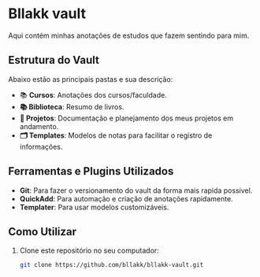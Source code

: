 # Bllakk vault

Aqui contém minhas anotações de estudos que fazem sentindo para mim.

## Estrutura do Vault

Abaixo estão as principais pastas e sua descrição:

- 📚 **Cursos**: Anotações dos cursos/faculdade.
- **📚 Biblioteca**: Resumo de livros.
- **📂 Projetos**: Documentação e planejamento dos meus projetos em andamento.
- **🗂 Templates**: Modelos de notas para facilitar o registro de informações.

## Ferramentas e Plugins Utilizados

- **Git**: Para fazer o versionamento do vault da forma mais rapida possivel.
- **QuickAdd**: Para automação e criação de anotações rapidamente.
- **Templater**: Para usar modelos customizáveis.

## Como Utilizar

1. Clone este repositório no seu computador:
   ```bash
   git clone https://github.com/bllakk/bllakk-vault.git
